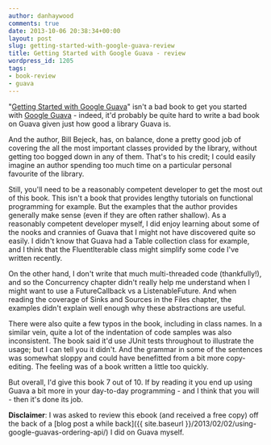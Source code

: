 ```yaml
---
author: danhaywood
comments: true
date: 2013-10-06 20:38:34+00:00
layout: post
slug: getting-started-with-google-guava-review
title: Getting Started with Google Guava - review
wordpress_id: 1205
tags:
- book-review
- guava
---
```


"[Getting Started with Google Guava](http://www.packtpub.com/getting-started-with-google-guava/book)" isn't a bad book to get you started with [Google Guava](https://code.google.com/p/guava-libraries/) - indeed, it'd probably be quite hard to write a bad book on Guava given just how good a library Guava is.

And the author, Bill Bejeck, has, on balance, done a pretty good job of covering the all the most important classes provided by the library, without getting too bogged down in any of them.  That's to his credit; I could easily imagine an author spending too much time on a particular personal favourite of the library.

Still, you'll need to be a reasonably competent developer to get the most out of this book.  This isn't a book that provides lengthy tutorials on functional programming for example.  But the examples that the author provides generally make sense (even if they are often rather shallow).  As a reasonably competent developer myself, I did enjoy learning about some of the nooks and crannies of Guava that I might not have discovered quite so easily.  I didn't know that Guava had a Table collection class for example, and I think that the FluentIterable class might simplify some code I've written recently.

On the other hand, I don't write that much multi-threaded code (thankfully!), and so the Concurrency chapter didn't really help me understand when I might want to use a FutureCallback vs a ListenableFuture.  And when reading the coverage of Sinks and Sources in the Files chapter, the examples didn't explain well enough why these abstractions are useful.

There were also quite a few typos in the book, including in class names.  In a similar vein, quite a lot of the indentation of code samples was also inconsistent.  The book said it'd use JUnit tests throughout to illustrate the usage; but I can tell you it didn't.  And the grammar in some of the sentences was somewhat sloppy and could have benefitted from a bit more copy-editing.  The feeling was of a book written a little too quickly.  

But overall, I'd give this book 7 out of 10.  If by reading it you end up using Guava a bit more in your day-to-day programming - and I think that you will - then it's done its job.

**Disclaimer**: I was asked to review this ebook (and received a free copy) off the back of a [blog post a while back]({{ site.baseurl }}/2013/02/02/using-google-guavas-ordering-api/) I did on Guava myself.
